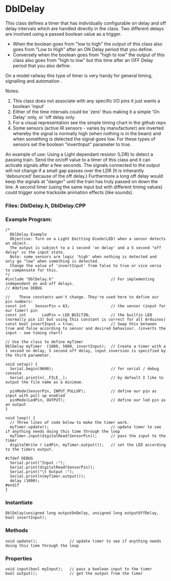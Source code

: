 # DblDelay

This class defines a timer that has individually configurable on delay and off delay intervals which are handled directly in the class. 
Two different delays are involved using a passed boolean value as a trigger.
- When the boolean goes from "low to high" the output of this class also goes from "Low to High" after an ON Delay period that you define.
- Conversely when the boolean goes from "high to low" the output of this class also goes from "high to low" but this time after an OFF Delay period that you also define.

On a model railway this type of timer is very handy for general timing, signalling and automation . 

Notes:
1) This class does not associate with any specific I/O pins it just wants a boolean 'input'
2) Either of the time intervals could be 'zero' thus making it a simple 'On Delay' only, or 'off delay only.
3) For a visual representation see the simple timing chart in the github repo
4) Some sensors (active IR sensors - varies by manufacturer) are inverted whereby the signal is normally high (when nothing is in the beam)
   and when something is detected the signal goes low.  For these types of sensors set the boolean "invertInput" parameter to true.

An example of use:
Using a Light dependant resistor (LDR) to detect a passing train. Send the on/off value to a timer of this class and it can activate signals
after a few seconds. The signals connected to the output will not change if a small gap passes over the LDR (It is inherantly 'debounced' because of the off delay.) 
Furthermore a long off delay would keep the signals at "danger" until the train has truly passed on down the line.
A second timer (using the same input but with different timing values) could trigger some trackside animation effects (like sounds).

### Files: DblDelay.h, DblDelay.CPP

### Example Program:
    /*
      DblDelay Example
      Objective: Turn on a Light Emitting Diode(LED) when a sensor detects an object.
      The output is subject to a 1 second 'on delay' and a 5 second "off delay" vs the input state.
      Note: some sensors are logic 'high' when nothing is detected and only go "low" when something is detected.
      Change the value of 'invertInput' from false to true or vice versa to compensate for this.
    */
    #include "DblDelay.h"                         // For implementing independent on and off delays.
    // #define DEBUG

    //    These constants won't change. They're used here to define our pin numbers:
    const int    SensorPin = A3;                  // the sensor (input for our timer) pin
    const int       LedPin = LED_BUILTIN;         // the builtin LED (normally pin 13) but using this constant is correct for all Arduinos)
    const bool invertInput = true;                // Swap this between true and false according to sensor and desired behaviour. (inverts the input - see timing chart)

    // Use the class to define myTimer
    DblDelay myTimer  (1000, 5000, invertInput);  // Create a timer with a 1 second on delay, 5 second off delay, input inversion is specified by the third parameter.

    void setup() {
      Serial.begin(9600);                         // for serial / debug console
      Serial.println(__FILE__);                   // by default I like to output the file name as a minimum.

      pinMode(SensorPin, INPUT_PULLUP);           // define our pin as input with pull up enabled
      pinMode(LedPin, OUTPUT);                    // define our led pin as an output
    }

    void loop() {
      // Three lines of code below to make the timer work. 
      myTimer.update();                           // update timer to see if anything needs doing this time through the loop
      myTimer.input(digitalRead(SensorPin));      // pass the input to the timer
      digitalWrite ( LedPin, myTimer.output());   // set the LED according to the timers output.

    #ifdef DEBUG
      Serial.print("Input :");
      Serial.print(digitalRead(SensorPin));
      Serial.print("\t Output :");
      Serial.println(myTimer.output());
      delay (1000);
    #endif
    }


### Instantiate
    DblDelay(unsigned long outputOnDelay, unsigned long outputOffDelay, bool invertInput);

### Methods 
    void update();              // update timer to see if anything needs doing this time through the loop

### Properties 

    void input(bool myInput);   // pass a boolean input to the timer
    bool output();              // get the output from the timer



